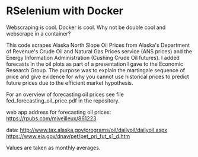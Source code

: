 # RSelenium with Docker

Webscraping is cool. Docker is cool. Why not be double cool and webscrape in a container? 

This code scrapes Alaska North Slope Oil Prices from Alaska's Department of Revenue's Crude Oil and Natural Gas Prices service (ANS prices) and the Energy Information Administration (Cushing Crude Oil futures). I added forecasts in the oil plots as part of a presentation I gave to the Economic Research Group. The purpose was to explain the martingale sequence of price and give evidence for why you cannot use historical prices to predict future prices due to the efficient market hypothesis. 

For an overview of forecasting oil prices see file fed_forecasting_oil_price.pdf in the repository.

web app address for forecasting oil prices:
      https://rpubs.com/mjveilleux/861223

data: http://www.tax.alaska.gov/programs/oil/dailyoil/dailyoil.aspx
      https://www.eia.gov/dnav/pet/pet_pri_fut_s1_d.htm
      

Values are taken as monthly averages.
